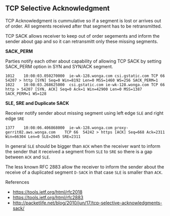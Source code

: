 ## TCP Selective Acknowledgment

TCP Acknowledgment is cummulative so if a segment is lost or arrives out of order. All segments received after that segment has to be retransmitted.

TCP SACK allows receiver to keep out of order segements and inform the sender about gap and so it can retransmitt only these missing segments.

**SACK_PERM**

Parties notify each other about capability of allowing TCP SACK by setting SACK_PERM option in SYN and SYN/ACK segment.

    1012	10:08:03.050270000	ie-wk-128.wonga.com	csi.gstatic.com	TCP	66	54207 > http [SYN] Seq=0 Win=8192 Len=0 MSS=1460 WS=256 SACK_PERM=1
    1022	10:08:03.268625000	csi.gstatic.com	ie-wk-128.wonga.com	TCP	66	http > 54207 [SYN, ACK] Seq=0 Ack=1 Win=42900 Len=0 MSS=1387 SACK_PERM=1 WS=128

**SLE, SRE and Duplicate SACK**

Receiver notify sender about  missing segment using left edge `SLE` and right edge `SRE`

    1377	10:08:06.406868000	ie-wk-128.wonga.com	proxy-gerrit02.aws.wonga.com	TCP	66	54242 > https [ACK] Seq=668 Ack=2311 Win=66304 Len=0 SLE=2045 SRE=2311

In general `SLE` should be bigger than `ACK` when the receiver want to inform the sender that it received a segment from `SLE` to `SRE` so there is a gap between `ACK` and `SLE`. 

The less known RFC 2883 allow the receiver to inform the sender about the receive of a duplicated segment `D-SACK` in that case `SLE` is smaller than `ACK`. 

References

* https://tools.ietf.org/html/rfc2018
* https://tools.ietf.org/html/rfc2883
* http://packetlife.net/blog/2010/jun/17/tcp-selective-acknowledgments-sack/
